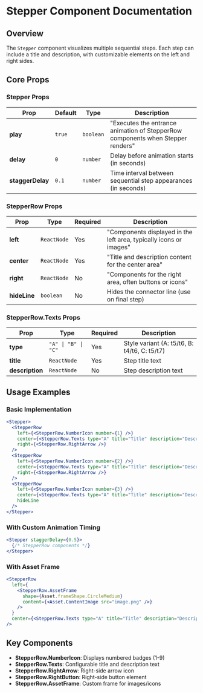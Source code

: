 # Stepper Component Documentation

## Overview

The `Stepper` component visualizes multiple sequential steps. Each step can include a title and description, with customizable elements on the left and right sides.

## Core Props

### Stepper Props
| Prop | Default | Type | Description |
|------|---------|------|-------------|
| **play** | `true` | `boolean` | "Executes the entrance animation of StepperRow components when Stepper renders" |
| **delay** | `0` | `number` | Delay before animation starts (in seconds) |
| **staggerDelay** | `0.1` | `number` | Time interval between sequential step appearances (in seconds) |

### StepperRow Props
| Prop | Type | Required | Description |
|-----|------|----------|-------------|
| **left** | `ReactNode` | Yes | "Components displayed in the left area, typically icons or images" |
| **center** | `ReactNode` | Yes | "Title and description content for the center area" |
| **right** | `ReactNode` | No | "Components for the right area, often buttons or icons" |
| **hideLine** | `boolean` | No | Hides the connector line (use on final step) |

### StepperRow.Texts Props
| Prop | Type | Required | Description |
|-----|------|----------|-------------|
| **type** | `"A" \| "B" \| "C"` | Yes | Style variant (A: t5/t6, B: t4/t6, C: t5/t7) |
| **title** | `ReactNode` | Yes | Step title text |
| **description** | `ReactNode` | No | Step description text |

## Usage Examples

### Basic Implementation
```jsx
<Stepper>
  <StepperRow
    left={<StepperRow.NumberIcon number={1} />}
    center={<StepperRow.Texts type="A" title="Title" description="Description" />}
    right={<StepperRow.RightArrow />}
  />
  <StepperRow
    left={<StepperRow.NumberIcon number={2} />}
    center={<StepperRow.Texts type="A" title="Title" description="Description" />}
    right={<StepperRow.RightArrow />}
  />
  <StepperRow
    left={<StepperRow.NumberIcon number={3} />}
    center={<StepperRow.Texts type="A" title="Title" description="Description" />}
    hideLine
  />
</Stepper>
```

### With Custom Animation Timing
```jsx
<Stepper staggerDelay={0.5}>
  {/* StepperRow components */}
</Stepper>
```

### With Asset Frame
```jsx
<StepperRow
  left={
    <StepperRow.AssetFrame
      shape={Asset.frameShape.CircleMedium}
      content={<Asset.ContentImage src="image.png" />}
    />
  }
  center={<StepperRow.Texts type="A" title="Title" description="Description" />}
/>
```

## Key Components

- **StepperRow.NumberIcon**: Displays numbered badges (1-9)
- **StepperRow.Texts**: Configurable title and description text
- **StepperRow.RightArrow**: Right-side arrow icon
- **StepperRow.RightButton**: Right-side button element
- **StepperRow.AssetFrame**: Custom frame for images/icons
